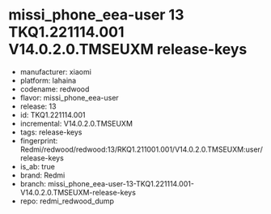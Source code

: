 # missi_phone_eea-user 13 TKQ1.221114.001 V14.0.2.0.TMSEUXM release-keys
- manufacturer: xiaomi
- platform: lahaina
- codename: redwood
- flavor: missi_phone_eea-user
- release: 13
- id: TKQ1.221114.001
- incremental: V14.0.2.0.TMSEUXM
- tags: release-keys
- fingerprint: Redmi/redwood/redwood:13/RKQ1.211001.001/V14.0.2.0.TMSEUXM:user/release-keys
- is_ab: true
- brand: Redmi
- branch: missi_phone_eea-user-13-TKQ1.221114.001-V14.0.2.0.TMSEUXM-release-keys
- repo: redmi_redwood_dump

